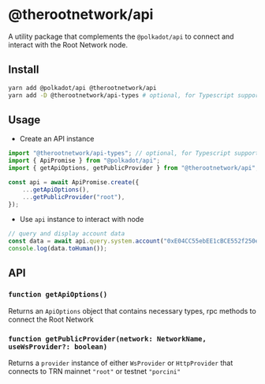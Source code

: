 # @therootnetwork/api

A utility package that complements the `@polkadot/api` to connect and interact with the Root Network node.

## Install

```bash
yarn add @polkadot/api @therootnetwork/api
yarn add -D @therootnetwork/api-types # optional, for Typescript support
```

## Usage

- Create an API instance

```typescript
import "@therootnetwork/api-types"; // optional, for Typescript support
import { ApiPromise } from "@polkadot/api";
import { getApiOptions, getPublicProvider } from "@therootnetwork/api";

const api = await ApiPromise.create({
	...getApiOptions(),
	...getPublicProvider("root"),
});
```

- Use `api` instance to interact with node

```typescript
// query and display account data
const data = await api.query.system.account("0xE04CC55ebEE1cBCE552f250e85c57B70B2E2625b");
console.log(data.toHuman());
```

## API

### `function getApiOptions()`

Returns an `ApiOptions` object that contains necessary types, rpc methods to connect the Root Network

### `function getPublicProvider(network: NetworkName, useWsProvider?: boolean)`

Returns a `provider` instance of either `WsProvider` or `HttpProvider` that connects to TRN mainnet `"root"` or testnet `"porcini"`
